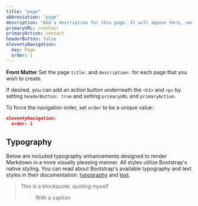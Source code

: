 ```yaml
---
title: "page"
abbreviation: "page"
description: "Add a description for this page. It will appear here, under the page title."
primaryURL: /contact
primaryAction: contact
headerButton: false
eleventyNavigation:
  key: Page
  order: 1
---
```


**Front Matter**
Set the page `title:` and `description:` for each page that you wish to create.

If desired, you can add an action button underneath the `<h1>` and `<p>` by setting `headerButton: true` and setting `primaryURL` and `primaryAction`.

To force the navigation order, set `order` to be a unique value:

```json
eleventyNavigation:
  order: 1
```

## Typography

Below are included typography enhancements designed to render Markdown in a more visually pleasing manner. All styles utilize Bootstrap's native styling. You can read about Bootstrap's available typography and text styles in their documentation: [typography](https://getbootstrap.com/docs/5.3/content/typography/ "Link to Bootstrap's documentation on typography") and [text](https://getbootstrap.com/docs/5.3/utilities/text/ "Link to Bootstrap's documentation on text").

>This is a blockquote, quoting myself
>> With a caption
